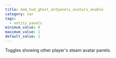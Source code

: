 ```yaml
---
title: mom_hud_ghost_entpanels_avatars_enable
category: var
tags:
  - entity panels
minimum_value: 0
maximum_value: 1
default_value: 1
---
```


Toggles showing other player's steam avatar panels.
